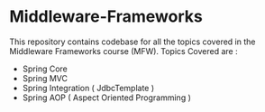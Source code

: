 # Middleware-Frameworks

This repository contains codebase for all the topics covered in the Middleware Frameworks course (MFW).
Topics Covered are :
- Spring Core
- Spring MVC
- Spring Integration ( JdbcTemplate )
- Spring AOP ( Aspect Oriented Programming )
